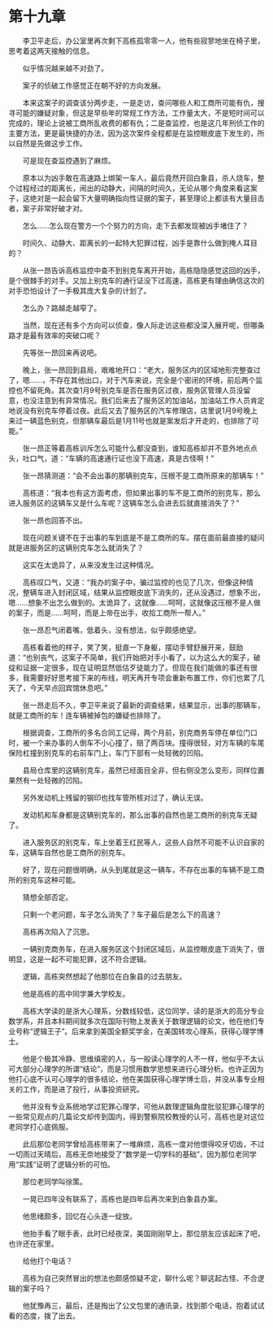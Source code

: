 #	第十九章

　　李卫平走后，办公室里再次剩下高栋孤零零一人，他有些寂寥地坐在椅子里，思考着这两天接触的信息。

　　似乎情况越来越不对劲了。

　　案子的侦破工作感觉正在朝不好的方向发展。

　　本来这案子的调查该分两步走，一是走访，查问哪些人和工商所可能有仇，搜寻可能的嫌疑对象，但这是早些年的常规工作方法，工作量太大，不是短时间可以完成的，理论上说被工商所乱收费的都有仇；二是查监控，也是这几年刑侦工作的主要方法，更是最快捷的办法，因为这次案件全程都是在监控眼皮底下发生的，所以自然是先做这步工作。

　　可是现在查监控遇到了麻烦。

　　原本以为凶手敢在高速路上绑架一车人，最后竟然开回白象县，杀人烧车，整个过程经过的距离长，闹出的动静大，间隔的时间久，无论从哪个角度来看这案子，这绝对是一起会留下大量明确指向性证据的案子，甚至理论上都该有大量目击者，案子非常好破才对。

　　怎么……怎么现在警方一个个努力的方向，走下去都发现被凶手堵住了？

　　时间久、动静大、距离长的一起特大犯罪过程，凶手是靠什么做到掩人耳目的？

　　从张一昂告诉高栋监控中查不到别克车离开开始，高栋隐隐感觉这回的凶手，是个很棘手的对手。又加上别克车的通行证没下过高速，高栋更有理由确信这次的对手恐怕设计了一手极其庞大复杂的计划了。

　　怎么办？路越走越窄了。

　　当然，现在还有多个方向可以侦查，像人际走访这些都没深入展开呢，但哪条路才是最有效率的突破口呢？

　　先等张一昂回来再说吧。

　　晚上，张一昂回到县局，艰难地开口：“老大，服务区内的区域地形完整查过了，嗯……，不存在其他出口，对于汽车来说，完全是个密闭的环境，前后两个监控也不留死角。其次查1月9号别克车是否在服务区过夜，服务区管理人员没留意，也没注意到有异常情况。我们后来去了服务区的加油站，加油站工作人员肯定地说没有别克车停着过夜。此后又去了服务区的汽车修理店，店里说1月9号晚上来过一辆蓝色别克，但那辆车最后是1月11号也就是案发后才开走的，也排除了可能。”

　　张一昂正等着高栋训斥怎么可能什么都没查到，谁知高栋却并不意外地点点头，吐口气，道：“车辆的高速通行证也没下高速，真是古怪啊！”

　　张一昂猜测道：“会不会出事的那辆别克车，压根不是工商所原来的那辆车！”

　　高栋道：“我本也有这方面考虑，但如果出事的车不是工商所的别克车，那么进入服务区的这辆车又是什么车呢？这辆车怎么会进去后就直接消失了？”

　　张一昂也回答不出。

　　现在问题关键不在于出事的车到底是不是工商所的车。摆在面前最直接的疑问就是进服务区的这辆别克车怎么就消失了？

　　这实在太诡异了，从来没发生过这种情况。

　　高栋叹口气，又道：“我办的案子中，骗过监控的也见了几次，但像这种情况，整辆车进入封闭区域，结果从监控眼皮底下消失的，还从没遇过，想象不出，嗯……想象不出怎么做到的。太诡异了，这就像……呵呵，这就像这压根不是人做的案子，而是……呵呵，而是上帝在出手，收拾工商所一帮人。”

　　张一昂忍气闭着嘴，低着头，没有想法，似乎颇感绝望。

　　高栋看着他的样子，笑了笑，挺直一下身躯，摆动手臂舒展开来，鼓励道：“也别丧气，这案子不简单，我们开始把对手小看了，以为这么大的案子，破绽和证据一定很多，现在证明显然低估歹徒能力了。但现在我们能做的事还有很多，我需要好好思考接下来的布线，明天再开专项会重新布置工作，你们也累了几天了，今天早点回宾馆休息吧。”

　　张一昂走后不久，李卫平来说了最新的调查结果，结果显示，出事的那辆车，就是工商所的车！连车辆被掉包的嫌疑也排除了。

　　根据调查，工商所的多名合同工记得，两个月前，别克商务车停在单位门口时，被一个来办事的人倒车不小心撞了，赔了两百块。撞得很轻，对方车辆的车尾保险杠撞到别克车的右前车门上，车门下部有一处轻微的凹陷。

　　县局仓库里的这辆别克车，虽然已经面目全非，但右侧没怎么变形，同样位置果然有一处轻微的凹陷。

　　另外发动机上残留的钢印也找车管所核对过了，确认无误。

　　发动机和车身都是这辆别克车的，那么出事的自然也是工商所的别克车无疑了。

　　进入服务区的别克车，车上坐着王红民等人，这些人自然不可能不认识自家的车，这辆车自然也是工商所的别克车。

　　好了，现在问题很明确，从头到尾就是这一辆车，不存在出事的车辆不是工商所的别克车这种可能。

　　猜想全部否定。

　　只剩一个老问题，车子怎么消失了？车子最后是怎么下的高速？

　　高栋再次陷入了沉思。

　　一辆别克商务车，在进入服务区这个封闭区域后，从监控眼皮底下消失了，很明显，这是一起不可能犯罪，这不符合逻辑。

　　逻辑，高栋突然想起了他那位在白象县的过去朋友。

　　他是高栋的高中同学兼大学校友。

　　高栋大学读的是浙大心理系，分数线较低，这位同学，读的是浙大的高分专业数学系，并且本科期间就多次在国际刊物上发表关于数理逻辑的论文，他在他们专业号称“逻辑王子”。后来拿到美国全额奖学金，在美国转攻心理系，获得心理学博士。

　　他是个极其冷静、思维缜密的人，与一般读心理学的人不一样，他似乎不太认可大部分心理学的所谓“结论”，而是习惯用数学思想来进行心理分析。也许正因为他打心底不认可心理学的很多结论，他在美国获得心理学博士后，并没从事专业相关的工作，而是进了投行，从事投资研究。

　　他并没有专业系统地学过犯罪心理学，可他从数理逻辑角度批驳犯罪心理学的一些常见观点的几篇论文却传到国内，得到警察院校教授的认可，高栋也是对这位老同学打心底佩服。

　　此后那位老同学曾给高栋带来了一堆麻烦，高栋一度对他恨得咬牙切齿，不过一切雨过天晴后，高栋无奈地接受了“数学是一切学科的基础”，因为那位老同学用“实践”证明了逻辑分析的可怕。

　　那位老同学叫徐策。

　　一晃已四年没有联系了，高栋也是四年后再次来到白象县办案。

　　他思绪颇多，回忆在心头逐一绽放。

　　他抬手看了眼手表，此时已经夜深，美国刚刚早上，那位朋友应该起床了吧，也许还在家里。

　　给他打个电话？

　　高栋为自己突然冒出的想法也颇感惊疑不定，聊什么呢？聊这起古怪、不合逻辑的案子吗？

　　他犹豫再三，最后，还是掏出了公文包里的通讯录，找到那个电话，抱着试试看的态度，拨了出去。
